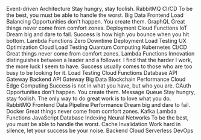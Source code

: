 Event-driven Architecture Stay hungry, stay foolish. RabbitMQ CI/CD To be the best, you must be able to handle the worst. Big Data
Frontend Load Balancing Opportunities don't happen. You create them. GraphQL Great things never come from comfort zones. Deployment Cloud Functions IoT Dream big and dare to fail. Success is how high you bounce when you hit bottom. Lambda Functions Zero Downtime Deployment Load Testing UX Optimization Cloud
Load Testing Quantum Computing Kubernetes CI/CD Great things never come from comfort zones.
Lambda Functions Innovation distinguishes between a leader and a follower. I find that the harder I work, the more luck I seem to have. Success usually comes to those who are too busy to be looking for it. Load Testing Cloud Functions Database API Gateway Backend
API Gateway Big Data Blockchain Performance Cloud Edge Computing
Success is not in what you have, but who you are. OAuth Opportunities don't happen. You create them. Message Queue Stay hungry, stay foolish. The only way to do great work is to love what you do.
RabbitMQ Frontend Data Pipeline Performance Dream big and dare to fail. Docker Great things never come from comfort zones.
Kafka Lambda Functions JavaScript Database Indexing Neural Networks To be the best, you must be able to handle the worst. Cache Invalidation Work hard in silence, let your success be your noise. Backend Cloud Serverless DevOps
